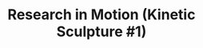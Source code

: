 ---
ee_id_thing: '158'
site: '1'
type: '2'
inv_num: 2010-018
url: 2010-018-research-in-motion
title: 'Research in Motion (Kinetic Sculpture #1)'
year: '2010'
display_year: '2010'
medium: Modified silver dancing stands
dims: '70 x 54 x 18 inches '
pitch: "​Two dancing stands modded to spin at slightly different speeds. "
ps: ''
live_url: ''
related: ''
youtube: ''
related_code: ''
imgs: research-in-motion-2010-018-full-2-database-team_1.jpg
subheading: ''
download: ''
add_credit: ''
commission: ''
layout: things-i-made
---